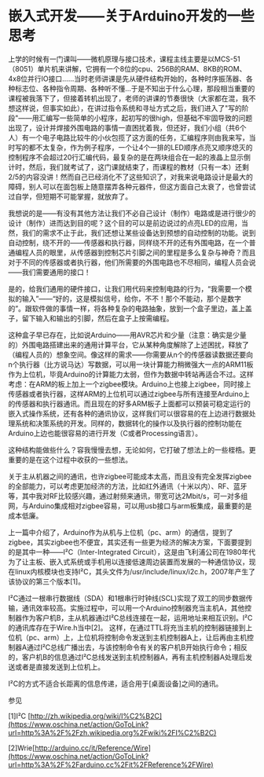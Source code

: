 # 嵌入式开发——关于Arduino开发的一些思考

  上学的时候有一门课叫——微机原理与接口技术，课程主线主要是以MCS-51（8051）单片机来讲解，它拥有一个8位的cpu、256B的RAM、8KB的ROM、4x8位并行IO接口……当时老师讲课是先从硬件结构开始的，各种时序振荡器、各种标志位、各种指令周期、各种听不懂...于是不知出于什么心理，那段相当重要的课程被我落下了，但接着转机出现了，老师的讲课的节奏很快（大家都在混，我不想这样说，但事实如此），在讲过指令系统和寻址方式之后，我们进入了"写的阶段"——用汇编写一些简单的小程序，起初写的很high，但基础不牢固导致的问题出现了，设计并焊接外围电路的事情一直困扰着我，但还好，我们小组（共6个人）有一个电子电路比较牛的小伙包揽了这方面的任务，汇编程序则由我来写，当时写的都不太复杂，作为例子程序，一个让4个一排的LED顺序点亮又顺序熄灭的控制程序不会超过20行汇编代码，最复杂的是在两块组合在一起的液晶上显示倒计时，然后，我们就考试了，这门课就结束了，而课程的教材（只有一本）还剩2/5的内容没讲！然而自己已经消化不了这些知识了，对我来说电路设计是最大的障碍，别人可以在面包板上随意摆弄各种元器件，但这方面自己太衰了，也曾尝试过自学，但短期不可能掌握，就放弃了。

  我想说的是——有没有其他方法让我们不必自己设计（制作）电路或是进行很少的设计（制作）进而达到目的呢？这个目的可以是前边说过的点亮LED的应用，当然，我们的需求不止于此，我们还想让某些设备达到预想的自动控制的功能。说到自动控制，绕不开的——传感器和执行器，同样绕不开的还有外围电路，在一个普通编程人员的眼里，从传感器到控制芯片引脚之间的里程是多么复杂与神奇？而且对于不同的传感器或者执行器，他们所需要的外围电路也不尽相同，编程人员会说——我们需要通用的接口！

  是的，给我们通用的硬件接口，让我们用代码来控制电路的行为，“我需要一个模拟的输入”——“好的，这是模拟信号，给你，不不！那个不能动，那个是数字的”。跟软件做的事情一样，将各种复杂的电路抽象，放到一个盒子里边，盖上盖子，留下输入和输出的引脚，然后在盒子上按需编程。

  这种盒子早已存在，比如说Arduino——用AVR芯片和少量（注意：确实是少量的）外围电路搭建出来的通用计算平台，它从某种角度解除了上述困扰，释放了（编程人员的）想象空间。像这样的需求——你需要从n个的传感器读数据还要向n个执行器（比方说马达）写数据，可以用一块计算能力稍微强大一点的ARM11板作为上位机，毕竟Arduino的计算能力太弱，但作为数据中转站再适合不过。这样考虑：在ARM的板上加上一个zigbee模块。Arduino上也接上zigbee，同时接上传感器或者执行器，这样ARM的上位机可以通过zigbee与所有连接至Arduino上的传感器和执行器通讯。而且现在的好多ARM板子上面都可以预装可稳定运行的嵌入式操作系统，还有各种的通讯协议，这样我们可以很容易的在上边进行数据处理系统和决策系统的开发。同样的，数据转化的操作以及执行器的控制功能在Arduino上边也能很容易的进行开发（C或者Processing语言）。

  这种结构能做些什么？容我慢慢去想，无论如何，它打破了想法上的一些桎梏。更重要的是在这个过程中收获的一些想法。
  
  关于主从机器之间的通讯，也许zigbee可能成本太高，而且没有完全发挥zigbee的全部能力，可以考虑更加经济的方法，比如红外通讯（十米以内）、RF、蓝牙等，其中我对RF比较感兴趣，通过射频来通讯，带宽可达2Mbit/s，可一对多组网，与Arduino集成相对zigbee容易，可以用usb接口与arm板集成，最重要的是成本低廉。



  上一篇中介绍了，Arduino作为从机与上位机（pc、arm）的通信，提到了zigbee，其实zigbee也不便宜，其实还有一些更为经济的解决方案，下面要提到的是其中一种——I²C（Inter-Integrated Circuit），这是由飞利浦公司在1980年代为了让主板、嵌入式系统或手机用以连接低速周边装置而发展的一种通信协议，现在linux内核模块也支持I²C，其头文件为/usr/include/linux/i2c.h，2007年产生了该协议的第三个版本[1]。

  I²C通过一根串行数据线（SDA）和1根串行时钟线(SCL)实现了双工的同步数据传输，通讯效率较高。实施过程中，可以用一个Arduino控制器充当主机A，其他控制器作为客户机B，主从机器通过I²C总线连接在一起，运用地址来相互识别。I²C的通讯库存在于Wire.h当中[2]。
  这样，在通过TTL将充当主机的控制器链接到上位机（pc、arm）上，上位机将控制命令发送到主机控制器A上，让后再由主机控制器A通过I²C总线广播出去，与该控制命令有关的客户机B开始执行命令；相反的，客户机B的信息通过I²C总线发送到主机控制器A，再有主机控制器A处理后发送或者是直接发送到上位机上。

  I²C的方式不适合长距离的信息传递，适合用于[桌面设备]之间的通讯。


参见

[1]I²C [http://zh.wikipedia.org/wiki/I%C2%B2C](https://www.oschina.net/action/GoToLink?url=http%3A%2F%2Fzh.wikipedia.org%2Fwiki%2FI%C2%B2C)

[2]Wrie[http://arduino.cc/it/Reference/Wire](https://www.oschina.net/action/GoToLink?url=http%3A%2F%2Farduino.cc%2Fit%2FReference%2FWire)